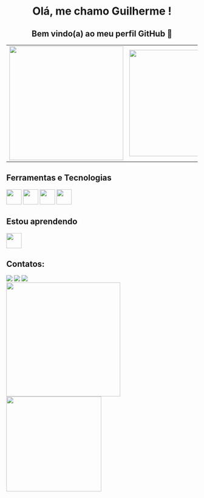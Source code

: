 <h1 align="center"> Olá, me chamo Guilherme ! </h1> 

<h2 align="center">  Bem vindo(a) ao meu perfil GitHub 👋 </h2>

<table align="center">
  <tr>
    <td align="left">
      <img src="https://github.com/Gui-GitHub/Gui-GitHub/assets/146478427/951205a1-6adb-43b0-959b-219cb0d90ecd" width="300">
    </td>
    <td align="right">
      <img src="https://media1.tenor.com/m/N--OnDx9xAQAAAAC/unigrid-decentralization.gif" width="280">
    </td>
  </tr>
</table>

## Ferramentas e Tecnologias

<img loading="lazy" src="https://cdn.jsdelivr.net/gh/devicons/devicon/icons/git/git-original.svg" width="40" height="40"/> <img loading="lazy" src="https://cdn.jsdelivr.net/gh/devicons/devicon@latest/icons/javascript/javascript-original.svg" width="40" height="40"/> <img loading="lazy" src="https://cdn.jsdelivr.net/gh/devicons/devicon@latest/icons/css3/css3-original.svg" width="40" height="40"/> <img loading="lazy" src="https://cdn.jsdelivr.net/gh/devicons/devicon@latest/icons/html5/html5-original.svg" width="40" height="40"/>

## Estou aprendendo

<img loading="lazy" src="https://cdn.jsdelivr.net/gh/devicons/devicon/icons/java/java-original.svg" width="40" height="40"/>

## Contatos:

<div>
<a href="https://instagram.com/ggui.araujo/" target="_blank"><img loading="lazy" src="https://img.shields.io/badge/-Instagram-%23E4405F?style=for-the-badge&logo=instagram&logoColor=white" target="_blank"></a>
<a href = "mailto:contato@guilhermecavalcante222@gmail.com"><img loading="lazy" src="https://img.shields.io/badge/Gmail-D14836?style=for-the-badge&logo=gmail&logoColor=white" target="_blank"></a>
<a href="https://www.linkedin.com/in/gguilhermedearaujo/" target="_blank"><img loading="lazy" src="https://img.shields.io/badge/-LinkedIn-%230077B5?style=for-the-badge&logo=linkedin&logoColor=white" target="_blank"></a>   
</div>

<div>
<a href="https://github.com/Gui-GitHub">
<img loading="lazy" height="300em" src="https://github-readme-stats.vercel.app/api/top-langs/?username=Gui-Github" />
<img loading="lazy" height="250em" src="https://github-readme-stats.vercel.app/api?username=Gui-GitHub&show_icons=true&theme=dracula&include_all_commits=true&count_private=true"/>
</div>


